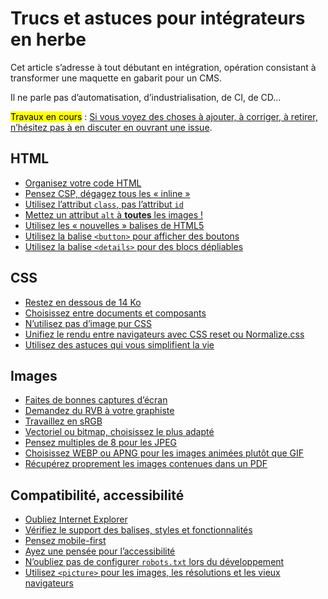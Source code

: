 Trucs et astuces pour intégrateurs en herbe
===========================================

Cet article s’adresse à tout débutant en intégration, opération consistant à transformer une maquette en gabarit pour un CMS.

Il ne parle pas d’automatisation, d’industrialisation, de CI, de CD…

<mark>Travaux en cours</mark> : [Si vous voyez des choses à ajouter, à corriger, à retirer, n’hésitez pas à en discuter en ouvrant une issue](https://github.com/Zigazou/trucs-astuces-integrateurs/issues).

## HTML

- [Organisez votre code HTML](html-web/patron-html.md)
- [Pensez CSP, dégagez tous les « inline »](html-web/csp-inline.md)
- [Utilisez l’attribut `class`, pas l’attribut `id`](html-web/class-vs-id.md)
- [Mettez un attribut `alt` à **toutes** les images !](html-web/attribut-alt.md)
- [Utilisez les « nouvelles » balises de HTML5](html-web/nouvelles-balises.md)
- [Utilisez la balise `<button>` pour afficher des boutons](html-web/button.md)
- [Utilisez la balise `<details>` pour des blocs dépliables](html-web/details.md)

## CSS

- [Restez en dessous de 14 Ko](css-web/barriere-14-ko.md)
- [Choisissez entre documents et composants](css-web/document-vs-composant.md)
- [N’utilisez pas d’image pur CSS](css-web/stop-image-pur-css.md)
- [Unifiez le rendu entre navigateurs avec CSS reset ou Normalize.css](css-web/unifier-rendu.md)
- [Utilisez des astuces qui vous simplifient la vie](css-web/techniques.md)

## Images

- [Faites de bonnes captures d’écran](image-web/captures-ecran.md)
- [Demandez du RVB à votre graphiste](image-web/demandez-du-rvb.md)
- [Travaillez en sRGB](image-web/srgb.md)
- [Vectoriel ou bitmap, choisissez le plus adapté](image-web/vectoriel-bitmap.md)
- [Pensez multiples de 8 pour les JPEG](image-web/jpeg-8x8.md)
- [Choisissez WEBP ou APNG pour les images animées plutôt que GIF](image-web/image-animee.md)
- [Récupérez proprement les images contenues dans un PDF](image-web/pdfimages.md)

## Compatibilité, accessibilité

- [Oubliez Internet Explorer](compatibilite-web/oubliez-internet-explorer.md)
- [Vérifiez le support des balises, styles et fonctionnalités](compatibilite-web/support-fonctionnalite.md)
- [Pensez mobile-first](compatibilite-web/mobile-first.md)
- [Ayez une pensée pour l’accessibilité](compatibilite-web/accessibilite.md)
- [N’oubliez pas de configurer `robots.txt` lors du développement](compatibilite-web/site-construction.md)
- [Utilisez `<picture>` pour les images, les résolutions et les vieux navigateurs](compatibilite-web/nouveaux-formats.md)
